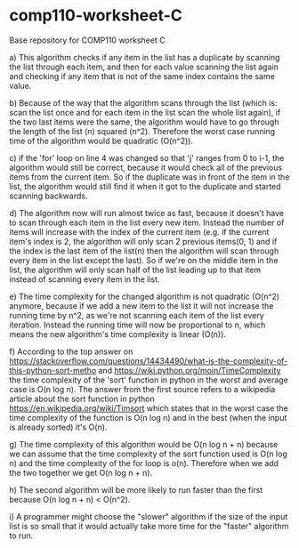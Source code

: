 # comp110-worksheet-C
Base repository for COMP110 worksheet C

a) This algorithm checks if any item in the list has a duplicate by scanning the list through each item, and then for each value scanning the list again and checking if any item that is not of the same index contains the same value.

b) Because of the way that the algorithm scans through the list (which is: scan the list once and for each item in the list scan the whole list again), if the two last items were the same, the algorithm would have to go through the length of the list (n) squared (n^2). Therefore the worst case running time of the algorithm would be quadratic (O(n^2)).

c) if the 'for' loop on line 4 was changed so that 'j' ranges from 0 to i-1, the algorithm would still be correct, because it would check all of the previous items from the current item. So if the duplicate was in front of the item in the list, the algorithm would still find it when it got to the duplicate and started scanning backwards.

d) The algorithm now will run almost twice as fast, because it doesn't have to scan through each item in the list every new item. Instead the number of items will increase with the index of the current item (e.g. if the current item's index is 2, the algorithm will only scan 2 previous items(0, 1) and if the index is the last item of the list(n) then the algorithm will scan through every item in the list except the last). So if we're on the middle item in the list, the algorithm will only scan half of the list leading up to that item instead of scanning every item in the list.

e) The time complexity for the changed algorithm is not quadratic (O(n^2) anymore, because if we add a new item to the list it will not increase the running time by n^2, as we're not scanning each item of the list every iteration. Instead the running time will now be proportional to n, which means the new algorithm's time complexity is linear (O(n)).

f) According to the top answer on https://stackoverflow.com/questions/14434490/what-is-the-complexity-of-this-python-sort-metho and https://wiki.python.org/moin/TimeComplexity the time complexity of the 'sort' function in python in the worst and average case is O(n log n). The answer from the first source refers to a wikipedia article about the sort function in python https://en.wikipedia.org/wiki/Timsort which states that in the worst case the time complexity of the function is O(n log n) and in the best (when the input is already sorted) it's O(n).

g) The time complexity of this algorithm would be O(n log n + n) because we can assume that the time complexity of the sort function used is O(n log n) and the time complexity of the for loop is o(n). Therefore when we add the two together we get O(n log n + n).

h) The second algorithm will be more likely to run faster than the first because O(n log n + n) < O(n^2).

i) A programmer might choose the "slower" algorithm if the size of the input list is so small that it would actually take more time for the "faster" algorithm to run.
